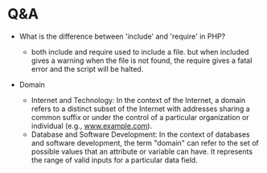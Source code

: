 # Q&A


- What is the difference between 'include' and 'require' in PHP?
  - both include and require used to include a file. but when included gives a warning when the file is not found, the require gives a fatal error and the script will be halted.

- Domain
  - Internet and Technology: In the context of the Internet, a domain refers to a distinct subset of the Internet with addresses sharing a common suffix or under the control of a particular organization or individual (e.g., www.example.com).
  - Database and Software Development: In the context of databases and software development, the term "domain" can refer to the set of possible values that an attribute or variable can have. It represents the range of valid inputs for a particular data field.
